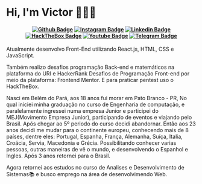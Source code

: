 <!--
**ceerqueira/ceerqueira** is a ✨ _special_ ✨ repository because its `README.md` (this file) appears on your GitHub profile.

Here are some ideas to get you started:

- 🔭 I’m currently working on ...
- 🌱 I’m currently learning ...
- 👯 I’m looking to collaborate on ...
- 🤔 I’m looking for help with ...
- 💬 Ask me about ...
- 📫 How to reach me: ...
- 😄 Pronouns: ...
- ⚡ Fun fact: ...
-->

# Hi, I'm Victor 👨🏻‍💻 

<h4 align="center">

[![Github Badge](https://img.shields.io/badge/-Facebook-blue?style=for-the-badge&logo=Facebook&logoColor=white&link=https://github.com/arthurspk)](https://www.facebook.com/victor.barros.9828456/)
[![Instagram Badge](https://img.shields.io/badge/Instagram-E4405F?style=for-the-badge&logo=instagram&logoColor=white)](https://www.instagram.com/victorcerqueirabarros/)
[![Linkedin Badge](https://img.shields.io/badge/-Linkedin-blue?style=for-the-badge&logo=Linkedin&logoColor=white&link=https://github.com/arthurspk)](https://www.linkedin.com/in/victor-cerqueira-barros/)
[![HackTheBox Badge](https://img.shields.io/badge/HackTheBox-111927?style=for-the-badge&logo=Hack%20The%20Box&logoColor=9FEF00)](https://app.hackthebox.com/profile/1335996)
[![Youtube Badge](https://img.shields.io/badge/YouTube-FF0000?style=for-the-badge&logo=youtube&logoColor=white)]([https://www.youtube.com/channel/UCzmXzz_VR0Li8-YOvWN_t3g](https://www.youtube.com/channel/UCAFa6KpXGiMoCWy3iQbRDvA))
[![Telegram Badge](https://img.shields.io/badge/Telegram-2CA5E0?style=for-the-badge&logo=telegram&logoColor=white)](https://t.me/ceerqueira)

</h4>


Atualmente desenvolvo Front-End utilizando React.js, HTML, CSS e JavaScript.

Também realizo desafios programação Back-end e matemáticos na plataforma do URI e HackerRank
Desafios de Programação Front-end por meio da plataforma: Frontend Mentor. 
E para praticar pentest uso o HackTheBox.

Nasci em Belém do Pará, aos 18 anos fui morar em Pato Branco - PR, No qual iniciei minha graduação no curso de Engenharia de computação, e paralelamente ingressei numa empresa Junior e participei do MEJ(Movimento Empresa Junior), participando de eventos e viajando pelo Brasil.
Após chegar ao 5º periodo do curso decidi abandornar.
Então aos 23 anos decidi me mudar para o continente europeu, conhecendo mais de 8 países, dentre eles: Portugal, Espanha, França, Alemanha, Suíça, Italia, Croácia, Servia, Macedonia e Grécia. Possibilitando conhecer varias pessoas, outras maneiras de vê o mundo, e desenvolvendo o Espanhol e Ingles.
Após 3 anos retornei para o Brasil.

Agora retornei aos estudos no curso de Analises e Desenvolvimento de Sistemas📚 e busco emprego na área de desenvolvimendo Web. 
